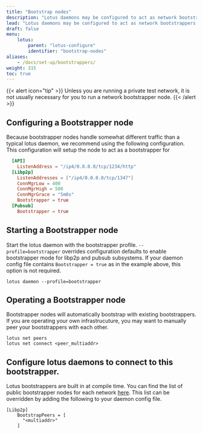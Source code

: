 ```yaml
---
title: "Bootstrap nodes"
description: "Lotus daemons may be configured to act as network bootstrappers. Bootstrappers act as the initial point of contact for other lotus daemons to find peers."
lead: "Lotus daemons may be configured to act as network bootstrappers. Bootstrappers act as the initial point of contact for other lotus daemons to find peers."
draft: false
menu:
    lotus:
        parent: "lotus-configure"
        identifier: "bootstrap-nodes"
aliases:
    - /docs/set-up/bootstrappers/
weight: 315
toc: true
---
```


{{< alert icon="tip" >}}
Unless you are running a private test network, it is not usually necessary for you to run a network bootstrapper node.
{{< /alert >}}

## Configuring a Bootstrapper node

Because bootstrapper nodes handle somewhat different traffic than a typical lotus daemon, we recommend using
the following configuration. This configuration will setup the node to act as a bootstrapper for

```toml
  [API]
    ListenAddress = "/ip4/0.0.0.0/tcp/1234/http"
  [Libp2p]
    ListenAddresses = ["/ip4/0.0.0.0/tcp/1347"]
    ConnMgrLow = 400
    ConnMgrHigh = 500
    ConnMgrGrace = "5m0s"
    Bootstrapper = true
  [Pubsub]
    Bootstrapper = true

```

## Starting a Bootstrapper node

Start the lotus daemon with the bootstrapper profile. `--profile=bootstrapper` overrides configuration defaults
to enable bootstrapper mode for libp2p and pubsub subsystems. If your daemon config file contains `Bootstrapper = true` as in the example above, this option is not required.

```shell
lotus daemon --profile=bootstrapper
```

## Operating a Bootstrapper node
Bootstrapper nodes will automatically bootstrap with existing bootstrappers. If you are operating your own infrastrucuture, you may want to manually peer your bootstrappers with each other.

```shell
lotus net peers
lotus net connect <peer_multiaddr>
```

## Configure lotus daemons to connect to this bootstrapper.

Lotus bootstrappers are built in at compile time. You can find the list of public bootstrapper nodes for
each network [here](https://github.com/filecoin-project/lotus/tree/master/build/bootstrap). This list can be overridden by adding the following to your daemon config file.


```
[Libp2p]
    BootstrapPeers = [
      "<multiaddr>"
    ]
```
